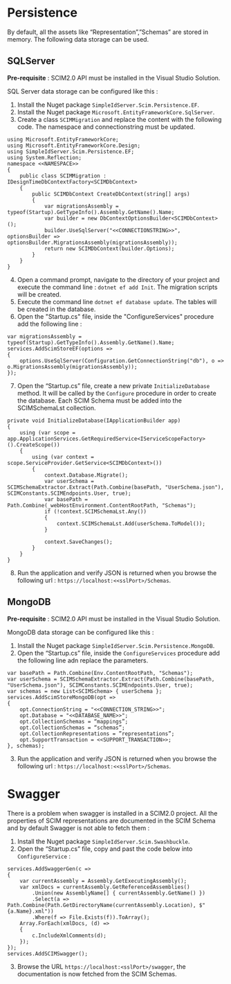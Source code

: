 # Persistence

By default, all the assets like “Representation”,”Schemas” are stored in memory. The following data storage can be used. 

## SQLServer

**Pre-requisite** : SCIM2.0 API must be installed in the Visual Studio Solution. 

SQL Server data storage can be configured like this : 

1. Install the Nuget package `SimpleIdServer.Scim.Persistence.EF`. 
2. Install the Nuget package `Microsoft.EntityFrameworkCore.SqlServer`.
3. Create a class `SCIMMigration` and replace the content with the following code. The namespace and connectionstring must be updated. 

```
using Microsoft.EntityFrameworkCore;
using Microsoft.EntityFrameworkCore.Design;
using SimpleIdServer.Scim.Persistence.EF;
using System.Reflection;
namespace <<NAMESPACE>>
{
    public class SCIMMigration : IDesignTimeDbContextFactory<SCIMDbContext> 
    { 
        public SCIMDbContext CreateDbContext(string[] args) 
        { 
            var migrationsAssembly = typeof(Startup).GetTypeInfo().Assembly.GetName().Name; 
            var builder = new DbContextOptionsBuilder<SCIMDbContext>(); 
            builder.UseSqlServer("<<CONNECTIONSTRING>>", optionsBuilder => optionsBuilder.MigrationsAssembly(migrationsAssembly));
            return new SCIMDbContext(builder.Options); 
        }
    }
}
```

4. Open a command prompt, navigate to the directory of your project and execute the command line : `dotnet ef add Init`. The migration scripts will be created. 
5. Execute the command line `dotnet ef database update`. The tables will be created in the database.
6. Open the "Startup.cs" file, inside the "ConfigureServices" procedure add the following line : 

```
var migrationsAssembly = typeof(Startup).GetTypeInfo().Assembly.GetName().Name;
services.AddScimStoreEF(options => 
{ 
	options.UseSqlServer(Configuration.GetConnectionString("db"), o => o.MigrationsAssembly(migrationsAssembly)); 
}); 
```

7. Open the “Startup.cs” file, create a new private `InitializeDatabase` method. It will be called by the `Configure` procedure in order to create the database. Each SCIM Schema must be added into the SCIMSchemaLst collection. 

```
private void InitializeDatabase(IApplicationBuilder app) 
{
	using (var scope = app.ApplicationServices.GetRequiredService<IServiceScopeFactory>().CreateScope()) 
	{ 
		using (var context = scope.ServiceProvider.GetService<SCIMDbContext>()) 
		{ 
			context.Database.Migrate(); 
			var userSchema = SCIMSchemaExtractor.Extract(Path.Combine(basePath, "UserSchema.json"), SCIMConstants.SCIMEndpoints.User, true);
			var basePath = Path.Combine(_webHostEnvironment.ContentRootPath, "Schemas"); 
			if (!context.SCIMSchemaLst.Any())
			{
				context.SCIMSchemaLst.Add(userSchema.ToModel()); 
			}

			context.SaveChanges(); 
		}
	}
}
```

8. Run the application and verify JSON is returned when you browse the following url : `https://localhost:<<sslPort>/Schemas`. 


## MongoDB

**Pre-requisite** : SCIM2.0 API must be installed in the Visual Studio Solution. 

MongoDB data storage can be configured like this : 

1. Install the Nuget package `SimpleIdServer.Scim.Persistence.MongoDB`.
2. Open the “Startup.cs” file, inside the `ConfigureServices` procedure add the following line adn replace the parameters.

```
var basePath = Path.Combine(Env.ContentRootPath, "Schemas"); 
var userSchema = SCIMSchemaExtractor.Extract(Path.Combine(basePath, "UserSchema.json"), SCIMConstants.SCIMEndpoints.User, true); 
var schemas = new List<SCIMSchema> { userSchema }; 
services.AddScimStoreMongoDB(opt => 
{ 
	opt.ConnectionString = "<<CONNECTION_STRING>>"; 
	opt.Database = "<<DATABASE_NAME>>";  
	opt.CollectionSchemas = “mappings”; 
	opt.CollectionSchemas = “schemas”; 
    opt.CollectionRepresentations = ”representations”; 
	opt.SupportTransaction = <<SUPPORT_TRANSACTION>>; 
}, schemas); 
```

3. Run the application and verify JSON is returned when you browse the following url : `https://localhost:<<sslPort>/Schemas`. 

# Swagger

There is a problem when swagger is installed in a SCIM2.0 project. All the properties of SCIM representations are documented in the SCIM Schema and by default Swagger is not able to fetch them  : 

1. Install the Nuget package `SimpleIdServer.Scim.Swashbuckle`.
2. Open the “Startup.cs” file, copy and past the code below into `ConfigureService` :

```
services.AddSwaggerGen(c => 
{ 
	var currentAssembly = Assembly.GetExecutingAssembly(); 
	var xmlDocs = currentAssembly.GetReferencedAssemblies() 
		.Union(new AssemblyName[] { currentAssembly.GetName() }) 
		.Select(a => Path.Combine(Path.GetDirectoryName(currentAssembly.Location), $"{a.Name}.xml")) 
		.Where(f => File.Exists(f)).ToArray(); 
	Array.ForEach(xmlDocs, (d) => 
	{ 
		c.IncludeXmlComments(d); 
	}); 
});
services.AddSCIMSwagger();   
```

3. Browse the URL `https://localhost:<sslPort>/swagger`, the documentation is now fetched from the SCIM Schemas. 